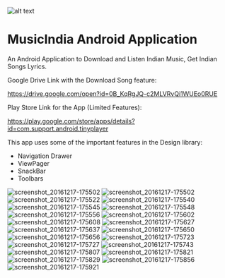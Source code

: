 ![alt text](https://lh3.googleusercontent.com/ALT7TR312YXzuPBS4zBbfD4H_j3ZQ_dMrCjuF3xbc0RfeL0LIlCIS307XxIiUkXysQ=w300-rw)

MusicIndia Android Application
===================================

An Android Application to Download and Listen Indian Music, Get Indian Songs Lyrics.

Google Drive Link with the Download Song feature:

https://drive.google.com/open?id=0B_KqRgJQ-c2MLVRvQi1WUEo0RUE

Play Store Link for the App (Limited Features):

https://play.google.com/store/apps/details?id=com.support.android.tinyplayer


This app uses some of the important features in the Design library:

  - Navigation Drawer
  - ViewPager
  - SnackBar
  - Toolbars
  

![screenshot_20161217-175502](https://cloud.githubusercontent.com/assets/6779216/21286846/3f9fe0ea-c485-11e6-8640-a9ad20750b3a.png)
![screenshot_20161217-175502](https://cloud.githubusercontent.com/assets/6779216/21286881/057cb9b4-c486-11e6-80cd-fe4f28216425.png)
![screenshot_20161217-175522](https://cloud.githubusercontent.com/assets/6779216/21286882/0587d88a-c486-11e6-93cf-2b7afc055681.png)
![screenshot_20161217-175540](https://cloud.githubusercontent.com/assets/6779216/21286883/0597691c-c486-11e6-80d9-5cb627a8b004.png)
![screenshot_20161217-175545](https://cloud.githubusercontent.com/assets/6779216/21286884/05b0e716-c486-11e6-80c7-6a8ee77cf8d5.png)
![screenshot_20161217-175548](https://cloud.githubusercontent.com/assets/6779216/21286885/05bd6766-c486-11e6-907d-b9dffd345589.png)
![screenshot_20161217-175556](https://cloud.githubusercontent.com/assets/6779216/21286886/05ce973e-c486-11e6-8a6d-db885392804c.png)
![screenshot_20161217-175602](https://cloud.githubusercontent.com/assets/6779216/21286887/05e76ee4-c486-11e6-968c-9ac6beed83b8.png)
![screenshot_20161217-175608](https://cloud.githubusercontent.com/assets/6779216/21286888/0601d928-c486-11e6-82d5-4a733def64c7.png)
![screenshot_20161217-175627](https://cloud.githubusercontent.com/assets/6779216/21286889/06183d08-c486-11e6-8435-3522ae8d8db7.png)
![screenshot_20161217-175637](https://cloud.githubusercontent.com/assets/6779216/21286890/062eacbe-c486-11e6-9969-b44b5c6d13d4.png)
![screenshot_20161217-175650](https://cloud.githubusercontent.com/assets/6779216/21286891/064913ba-c486-11e6-930b-48e39a32d87d.png)
![screenshot_20161217-175656](https://cloud.githubusercontent.com/assets/6779216/21286892/0667285a-c486-11e6-9d3d-79f3afbec769.png)
![screenshot_20161217-175723](https://cloud.githubusercontent.com/assets/6779216/21286893/06816b66-c486-11e6-99cf-5ba30b9a0823.png)
![screenshot_20161217-175727](https://cloud.githubusercontent.com/assets/6779216/21286894/06980420-c486-11e6-85b1-871fbf4ae510.png)
![screenshot_20161217-175743](https://cloud.githubusercontent.com/assets/6779216/21286895/06aa8302-c486-11e6-9983-0f6a1e8e6813.png)
![screenshot_20161217-175807](https://cloud.githubusercontent.com/assets/6779216/21286896/06be6a02-c486-11e6-8d5b-20c1fec45d1c.png)
![screenshot_20161217-175821](https://cloud.githubusercontent.com/assets/6779216/21286897/06ce1ccc-c486-11e6-9918-7e42421462fa.png)
![screenshot_20161217-175829](https://cloud.githubusercontent.com/assets/6779216/21286898/06dd0980-c486-11e6-91f1-1162d7c66bc8.png)
![screenshot_20161217-175856](https://cloud.githubusercontent.com/assets/6779216/21286899/06f229d2-c486-11e6-8c2d-b36971118782.png)
![screenshot_20161217-175921](https://cloud.githubusercontent.com/assets/6779216/21286900/0706937c-c486-11e6-8547-1a4a01ccc4c0.png)


